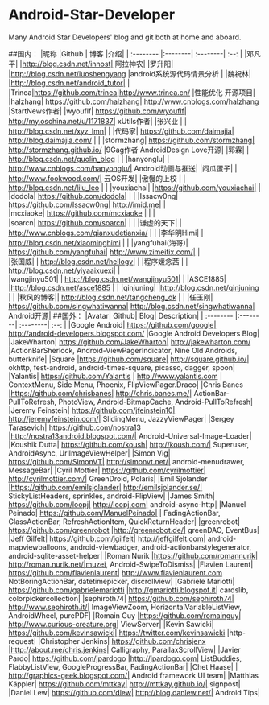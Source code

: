 # Android-Star-Developer
Many Android Star Developers' blog and git both at home and aboard.

##国内：
|昵称	|Github |	博客	|介绍|
| :-------- |:--------| :--------| :--: |
|邓凡平| |http://blog.csdn.net/innost|	阿拉神农|
|罗升阳| |http://blog.csdn.net/luoshengyang |android系统源代码情景分析 |
|魏祝林|	|http://blog.csdn.net/android_tutor| | 
|Trinea|https://github.com/trinea|http://www.trinea.cn/	|性能优化 开源项目|
|halzhang|	https://github.com/halzhang|	http://www.cnblogs.com/halzhang	|StartNews作者|
|wyouflf|	https://github.com/wyouflf|	http://my.oschina.net/u/1171837|	xUtils作者|
|张兴业	| |	http://blog.csdn.net/xyz_lmn|	 |
|代码家|	https://github.com/daimajia|	http://blog.daimajia.com/	 | |
|stormzhang|	https://github.com/stormzhang|	http://stormzhang.github.io/	|9Gag作者 AndroidDesign Love开源|
|郭霖|	 |	http://blog.csdn.net/guolin_blog	| |
|hanyonglu|	 |	http://www.cnblogs.com/hanyonglu/|	Android动画与推送|
|闷瓜蛋子|	 |	http://www.fookwood.com/|	云OS开发|
|傲慢的上校	| |	http://blog.csdn.net/lilu_leo	| |
|youxiachai|	|https://github.com/youxiachai|	| 	 
|dodola|	https://github.com/dodola|	| 	| 
|Issacw0ng|	https://github.com/Issacw0ng|	http://imid.me| |	 
|mcxiaoke|	https://github.com/mcxiaoke	| | | 	 
|soarcn|	https://github.com/soarcn| |	 	 |
|谦虚的天下|	 |	http://www.cnblogs.com/qianxudetianxia/	 | |
|李华明Himi|	| 	http://blog.csdn.net/xiaominghimi	 | |
|yangfuhai(海哥)|	https://github.com/yangfuhai|	http://www.zimeitix.com/| |	 
|张国威|	| 	http://blog.csdn.net/hellogv|	 |
|程序媛念茜	 | |	http://blog.csdn.net/yiyaaixuexi| |	 
|wangjinyu501|	| 	http://blog.csdn.net/wangjinyu501|	 |
|ASCE1885|	 	|http://blog.csdn.net/asce1885	| |
|qinjuning|	 	|http://blog.csdn.net/qinjuning	| |
|秋风的博客||	 	http://blog.csdn.net/tangcheng_ok	| | 
|任玉刚|	https://github.com/singwhatiwanna|	http://blog.csdn.net/singwhatiwanna|	Android开源|
##国外：
|Avatar|	Github|	Blog|	Description|
| :-------- |:--------| :--------| :--: |
|Google Android|	https://github.com/google|	http://android-developers.blogspot.com/	|Google Android Developers Blog|
|JakeWharton|	https://github.com/JakeWharton|	http://jakewharton.com/	|ActionBarSherlock, Android-ViewPagerIndicator, Nine Old Androids, butterknife|
|Square	|https://github.com/square|	http://square.github.io/|	okhttp, fest-android, android-times-square, picasso, dagger, spoon|
|Yalantis| https://github.com/Yalantis | http://www.yalantis.com | ContextMenu, Side Menu, Phoenix, FlipViewPager.Draco|
|Chris Banes	|https://github.com/chrisbanes|	http://chris.banes.me/|	ActionBar-PullToRefresh, PhotoView, Android-BitmapCache, Android-PullToRefresh|
|Jeremy Feinstein|	https://github.com/jfeinstein10|	http://jeremyfeinstein.com/|	SlidingMenu, JazzyViewPager|
|Sergey Tarasevich|	https://github.com/nostra13	|http://nostra13android.blogspot.com/|	Android-Universal-Image-Loader|
|Koushik Dutta|	https://github.com/koush|	http://koush.com/|	Superuser, AndroidAsync, UrlImageViewHelper|
|Simon Vig|	https://github.com/SimonVT|	http://simonvt.net/|	android-menudrawer, MessageBar|
|Cyril Mottier|	https://github.com/cyrilmottier|	http://cyrilmottier.com/|	GreenDroid, Polaris|
|Emil Sjolander	|https://github.com/emilsjolander|	http://emilsjolander.se/|	StickyListHeaders, sprinkles, android-FlipView|
|James Smith|	https://github.com/loopj|	http://loopj.com|	android-async-http|
|Manuel Peinado|	https://github.com/ManuelPeinado|	 |	FadingActionBar, GlassActionBar, RefreshActionItem, QuickReturnHeader|
|greenrobot|	https://github.com/greenrobot	|http://greenrobot.de/|	greenDAO, EventBus|
|Jeff Gilfelt|	https://github.com/jgilfelt|	http://jeffgilfelt.com|	android-mapviewballoons, android-viewbadger, android-actionbarstylegenerator, android-sqlite-asset-helper|
|Roman Nurik	|https://github.com/romannurik|	http://roman.nurik.net/|muzei, Android-SwipeToDismiss|
|Flavien Laurent|	https://github.com/flavienlaurent|	http://www.flavienlaurent.com	NotBoringActionBar, datetimepicker, discrollview|
|Gabriele Mariotti|	https://github.com/gabrielemariotti	|http://gmariotti.blogspot.it|	cardslib, colorpickercollection|
|sephiroth74|	https://github.com/sephiroth74|	http://www.sephiroth.it/|	ImageViewZoom, HorizontalVariableListView, AndroidWheel, purePDF|
|Romain Guy	|https://github.com/romainguy|	http://www.curious-creature.org|	ViewServer|
|Kevin Sawicki|	https://github.com/kevinsawicki|	https://twitter.com/kevinsawicki	|http-request|
|Christopher Jenkins|	https://github.com/chrisjenx	|http://about.me/chris.jenkins|	Calligraphy, ParallaxScrollView|
|Javier Pardo|	https://github.com/jpardogo	|http://jpardogo.com|	ListBuddies, FlabbyListView, GoogleProgressBar, FadingActionBar|
|Chet Haase|	 |	http://graphics-geek.blogspot.com/|	Android framework UI team|
|Matthias Käppler|	https://github.com/mttkay|	http://mttkay.github.io/|	signpost|
|Daniel Lew|	https://github.com/dlew|	http://blog.danlew.net/|	Android Tips|
